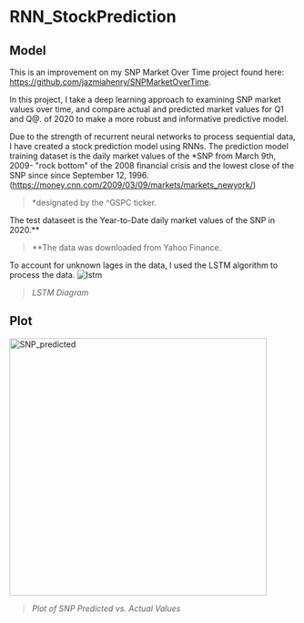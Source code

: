 # RNN_StockPrediction

## Model
This is an improvement on my SNP Market Over Time project found here: 
https://github.com/jazmiahenry/SNPMarketOverTime. 

In this project, I take a deep learning approach to examining SNP market values over time, and compare actual and predicted market values for Q1 and Q@. of 2020 to make a more robust and informative predictive model.

Due to the strength of recurrent neural networks to process sequential data, I have created a stock prediction model using RNNs. The prediction model training dataset is the daily market values of the *SNP from March 9th, 2009- "rock bottom" of the 2008 financial crisis and the lowest close of the SNP since since September 12, 1996.(https://money.cnn.com/2009/03/09/markets/markets_newyork/)

>*designated by the ^GSPC ticker. 

The test dataseet is the Year-to-Date daily market values of the SNP in 2020.**

>**The data was downloaded from Yahoo Finance.

To account for unknown lages in the data, I used the LSTM algorithm to process the data. 
![lstm](https://user-images.githubusercontent.com/48301423/87892868-48eaff00-ca0c-11ea-8785-90c41b046bef.png)

>*LSTM Diagram*

## Plot
<img width="452" alt="SNP_predicted" src="https://user-images.githubusercontent.com/48301423/87892951-6fa93580-ca0c-11ea-858f-8cafdb145f34.png">

>*Plot of SNP Predicted vs. Actual Values*
